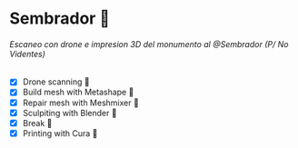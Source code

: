 # Sembrador :seedling:
 ###### Escaneo con drone e impresion 3D del monumento al @Sembrador (P/ No Videntes)
 
 - [x] Drone scanning :tada:
 - [x] Build mesh with Metashape :tada:
 - [x] Repair mesh with Meshmixer :tada:
 - [x] Sculpiting with Blender :tada:
 - [x] Break :mate:
 - [x] Printing with Cura :tada:
